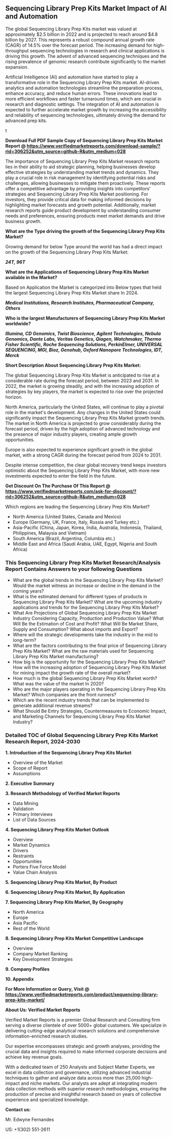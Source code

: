 <h2>Sequencing Library Prep Kits Market Impact of AI and Automation</h2><p>The global Sequencing Library Prep Kits market was valued at approximately $2.5 billion in 2022 and is projected to reach around $4.8 billion by 2027. This represents a robust compound annual growth rate (CAGR) of 14.5% over the forecast period. The increasing demand for high-throughput sequencing technologies in research and clinical applications is driving this growth. The advent of advanced sequencing techniques and the rising prevalence of genomic research contribute significantly to the market expansion.</p><p>Artificial Intelligence (AI) and automation have started to play a transformative role in the Sequencing Library Prep Kits market. AI-driven analytics and automation technologies streamline the preparation process, enhance accuracy, and reduce human errors. These innovations lead to more efficient workflows and faster turnaround times, which are crucial in research and diagnostic settings. The integration of AI and automation is expected to further accelerate market growth by increasing the accessibility and reliability of sequencing technologies, ultimately driving the demand for advanced prep kits.</p>t</p><p id="" class=""><strong>Download Full PDF Sample Copy of Sequencing Library Prep Kits Market Report @ <a href="https://www.verifiedmarketreports.com/download-sample/?rid=306252&utm_source=github-R&utm_medium=028" target="_blank">https://www.verifiedmarketreports.com/download-sample/?rid=306252&utm_source=github-R&utm_medium=028</a></strong></p><p>The importance of&nbsp;Sequencing Library Prep Kits Market research reports lies in their ability to aid strategic planning, helping businesses develop effective strategies by understanding market trends and dynamics. They play a crucial role in risk management by identifying potential risks and challenges, allowing businesses to mitigate them proactively. These reports offer a competitive advantage by providing insights into competitors' strategies and Sequencing Library Prep Kits Market positioning. For investors, they provide critical data for making informed decisions by highlighting market forecasts and growth potential. Additionally, market research reports guide product development by understanding consumer needs and preferences, ensuring products meet market demands and drive business growth.</p><p><strong>What are the&nbsp;Type driving the growth of the Sequencing Library Prep Kits Market?</strong></p><p id="" class="">Growing demand for below Type around the world has had a direct impact on the growth of the Sequencing Library Prep Kits Market:</p><em><strong>24T, 96T</strong></em></p><strong>What are the&nbsp;Applications&nbsp;of Sequencing Library Prep Kits Market available in the Market?</strong></p><p id="" class="">Based on Application the Market is categorized into Below types that held the largest Sequencing Library Prep Kits Market share In 2024.</p><em><strong>Medical Institutions, Research Institutes, Pharmaceutical Company, Others</strong></em></p><strong>Who is the largest Manufacturers of Sequencing Library Prep Kits Market worldwide?</strong></p><p><em><strong>Illumina, CD Genomics, Twist Bioscience, Agilent Technologies, Nebula Genomics, Dante Labs, Veritas Genetics, Qiagen, Watchmaker, Thermo Fisher Scientific, Roche Sequencing Solutions, PerkinElmer, UNIVERSAL SEQUENCING, MGI, Bioz, Genohub, Oxford Nanopore Technologies, IDT, Merck</strong></em></p><p id="" class=""><strong>Short Description About Sequencing Library Prep Kits Market:</strong></p><p>The global Sequencing Library Prep Kits Market is anticipated to rise at a considerable rate during the forecast period, between 2023 and 2031. In 2022, the market is growing steadily, and with the increasing adoption of strategies by key players, the market is expected to rise over the projected horizon.</p><p>North America, particularly the United States, will continue to play a pivotal role in the market's development. Any changes in the United States could significantly impact the Sequencing Library Prep Kits Market growth trends. The market in North America is projected to grow considerably during the forecast period, driven by the high adoption of advanced technology and the presence of major industry players, creating ample growth opportunities.</p><p>Europe is also expected to experience significant growth in the global market, with a strong CAGR during the forecast period from 2024 to 2031.</p><p>Despite intense competition, the clear global recovery trend keeps investors optimistic about the Sequencing Library Prep Kits Market, with more new investments expected to enter the field in the future.</p><p id="" class=""><strong>Get Discount On The Purchase Of This Report @ <a href="https://www.verifiedmarketreports.com/ask-for-discount/?rid=306252&utm_source=github-R&utm_medium=028" target="_blank">https://www.verifiedmarketreports.com/ask-for-discount/?rid=306252&utm_source=github-R&utm_medium=028</a></strong></p>Which regions are leading the Sequencing Library Prep Kits Market?</p><ul><li>North America (United States, Canada and Mexico)</li><li>Europe (Germany, UK, France, Italy, Russia and Turkey etc.)</li><li>Asia-Pacific (China, Japan, Korea, India, Australia, Indonesia, Thailand, Philippines, Malaysia and Vietnam)</li><li>South America (Brazil, Argentina, Columbia etc.)</li><li>Middle East and Africa (Saudi Arabia, UAE, Egypt, Nigeria and South Africa)</li></ul><h3 id="" class="">This Sequencing Library Prep Kits Market Research/Analysis Report Contains Answers to your following Questions</h3><ul><li>What are the global trends in the Sequencing Library Prep Kits Market? Would the market witness an increase or decline in the demand in the coming years?</li><li>What is the estimated demand for different types of products in Sequencing Library Prep Kits Market? What are the upcoming industry applications and trends for the Sequencing Library Prep Kits Market?</li><li>What Are Projections of Global Sequencing Library Prep Kits Market Industry Considering Capacity, Production and Production Value? What Will Be the Estimation of Cost and Profit? What Will Be Market Share, Supply and Consumption? What about imports and Export?</li><li>Where will the strategic developments take the industry in the mid to long-term?</li><li>What are the factors contributing to the final price of Sequencing Library Prep Kits Market? What are the raw materials used for Sequencing Library Prep Kits Market manufacturing?</li><li>How big is the opportunity for the Sequencing Library Prep Kits Market? How will the increasing adoption of Sequencing Library Prep Kits Market for mining impact the growth rate of the overall market?</li><li>How much is the global Sequencing Library Prep Kits Market worth? What was the value of the market In 2020?</li><li>Who are the major players operating in the Sequencing Library Prep Kits Market? Which companies are the front runners?</li><li>Which are the recent industry trends that can be implemented to generate additional revenue streams?</li><li>What Should Be Entry Strategies, Countermeasures to Economic Impact, and Marketing Channels for Sequencing Library Prep Kits Market Industry?</li></ul><h3 id="" class="">Detailed TOC of Global Sequencing Library Prep Kits Market Research Report, 2024-2030</h3><p id="" class=""><strong>1. Introduction of the Sequencing Library Prep Kits Market</strong></p><ul><li>Overview of the Market</li><li>Scope of Report</li><li>Assumptions</li></ul><p id="" class=""><strong>2. Executive Summary</strong></p><p id="" class=""><strong>3. Research Methodology of Verified Market Reports</strong></p><ul><li>Data Mining</li><li>Validation</li><li>Primary Interviews</li><li>List of Data Sources</li></ul><p id="" class=""><strong>4. Sequencing Library Prep Kits Market Outlook</strong></p><ul><li>Overview</li><li>Market Dynamics</li><li>Drivers</li><li>Restraints</li><li>Opportunities</li><li>Porters Five Force Model</li><li>Value Chain Analysis</li></ul><p id="" class=""><strong>5. Sequencing Library Prep Kits Market, By Product</strong></p><p id="" class=""><strong>6. Sequencing Library Prep Kits Market, By Application</strong></p><p id="" class=""><strong>7. Sequencing Library Prep Kits Market, By Geography</strong></p><ul><li>North America</li><li>Europe</li><li>Asia Pacific</li><li>Rest of the World</li></ul><p id="" class=""><strong>8. Sequencing Library Prep Kits Market Competitive Landscape</strong></p><ul><li>Overview</li><li>Company Market Ranking</li><li>Key Development Strategies</li></ul><p id="" class=""><strong>9. Company Profiles</strong></p><p id="" class=""><strong>10. Appendix</strong></p><p id="" class=""><strong>For More Information or Query, Visit @ <a href="https://www.verifiedmarketreports.com/product/sequencing-library-prep-kits-market/" target="_blank">https://www.verifiedmarketreports.com/product/sequencing-library-prep-kits-market/</a></strong></p><p id="" class=""><strong>About Us: Verified Market Reports</strong></p><p id="" class="">Verified Market Reports is a premier Global Research and Consulting firm serving a diverse clientele of over 5000+ global customers. We specialize in delivering cutting-edge analytical research solutions and comprehensive information-enriched research studies.</p><p id="" class="">Our expertise encompasses strategic and growth analyses, providing the crucial data and insights required to make informed corporate decisions and achieve key revenue goals.</p><p id="" class="">With a dedicated team of 250 Analysts and Subject Matter Experts, we excel in data collection and governance, utilizing advanced industrial techniques to gather and analyze data across more than 25,000 high-impact and niche markets. Our analysts are adept at integrating modern data collection methods with superior research methodologies, ensuring the production of precise and insightful research based on years of collective experience and specialized knowledge.</p><p id="" class=""><strong>Contact us:</strong></p><p id="" class="">Mr. Edwyne Fernandes</p><p id="" class="">US: +1(302) 551-2611</p>